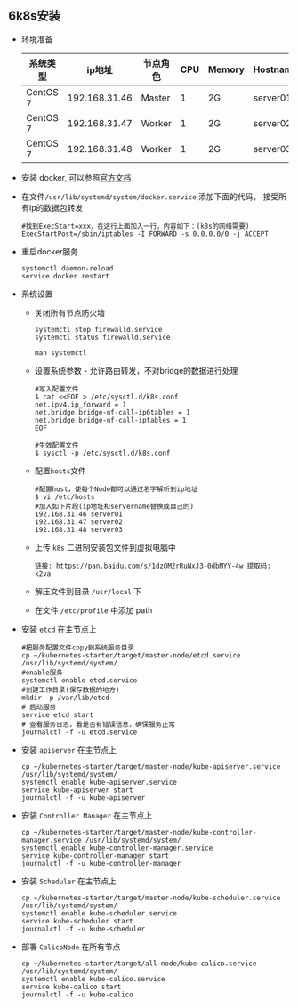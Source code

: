 ## 6k8s安装

- 环境准备

  | 系统类型 | ip地址        | 节点角色 | CPU  | Memory | Hostname |
  | -------- | ------------- | -------- | ---- | ------ | -------- |
  | CentOS 7 | 192.168.31.46 | Master   | 1    | 2G     | server01 |
  | CentOS 7 | 192.168.31.47 | Worker   | 1    | 2G     | server02 |
  | CentOS 7 | 192.168.31.48 | Worker   | 1    | 2G     | server03 |

- 安装 docker, 可以参照[官方文档](https://docs.docker.com/engine/install/centos/)

- 在文件`/usr/lib/systemd/system/docker.service` 添加下面的代码， 接受所有ip的数据包转发

  ```
  #找到ExecStart=xxx，在这行上面加入一行，内容如下：(k8s的网络需要)
  ExecStartPost=/sbin/iptables -I FORWARD -s 0.0.0.0/0 -j ACCEPT
  ```

- 重启docker服务

  ```
  systemctl daemon-reload
  service docker restart
  ```

- 系统设置

  - 关闭所有节点防火墙

    ```
    systemctl stop firewalld.service
    systemctl status firewalld.service
    
    man systemctl
    ```

  - 设置系统参数 - 允许路由转发，不对bridge的数据进行处理

    ```
    #写入配置文件
    $ cat <<EOF > /etc/sysctl.d/k8s.conf
    net.ipv4.ip_forward = 1
    net.bridge.bridge-nf-call-ip6tables = 1
    net.bridge.bridge-nf-call-iptables = 1
    EOF
     
    #生效配置文件
    $ sysctl -p /etc/sysctl.d/k8s.conf
    ```

  - 配置`hosts`文件

    ```
    #配置host，使每个Node都可以通过名字解析到ip地址
    $ vi /etc/hosts
    #加入如下片段(ip地址和servername替换成自己的)
    192.168.31.46 server01
    192.168.31.47 server02
    192.168.31.48 server03
    ```

  - 上传 `k8s` 二进制安装包文件到虚拟电脑中

    ```
    链接: https://pan.baidu.com/s/1dzOM2rRuNxJ3-0dbMYY-4w 提取码: k2va 
    ```

  - 解压文件到目录 `/usr/local` 下

  - 在文件 `/etc/profile` 中添加 path

- 安装 `etcd` 在主节点上

  ```
  #把服务配置文件copy到系统服务目录
  cp ~/kubernetes-starter/target/master-node/etcd.service /usr/lib/systemd/system/
  #enable服务
  systemctl enable etcd.service
  #创建工作目录(保存数据的地方)
  mkdir -p /var/lib/etcd
  # 启动服务
  service etcd start
  # 查看服务日志，看是否有错误信息，确保服务正常
  journalctl -f -u etcd.service
  ```

- 安装 `apiserver` 在主节点上

  ```
  cp ~/kubernetes-starter/target/master-node/kube-apiserver.service /usr/lib/systemd/system/
  systemctl enable kube-apiserver.service
  service kube-apiserver start
  journalctl -f -u kube-apiserver
  ```

- 安装 `Controller Manager` 在主节点上

  ```
  cp ~/kubernetes-starter/target/master-node/kube-controller-manager.service /usr/lib/systemd/system/
  systemctl enable kube-controller-manager.service
  service kube-controller-manager start
  journalctl -f -u kube-controller-manager
  ```

- 安装 `Scheduler` 在主节点上

  ```
  cp ~/kubernetes-starter/target/master-node/kube-scheduler.service /usr/lib/systemd/system/
  systemctl enable kube-scheduler.service
  service kube-scheduler start
  journalctl -f -u kube-scheduler
  ```

- 部署 `CalicoNode` 在所有节点

  ```
  cp ~/kubernetes-starter/target/all-node/kube-calico.service /usr/lib/systemd/system/
  systemctl enable kube-calico.service
  service kube-calico start
  journalctl -f -u kube-calico
  ```

  
